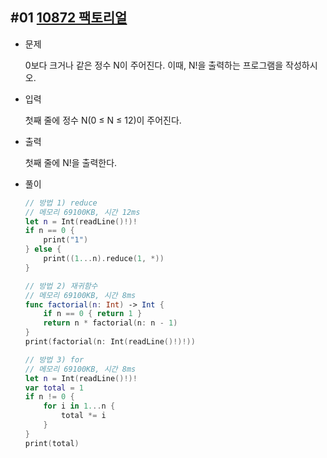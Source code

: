 ## #01 [10872 팩토리얼](https://www.acmicpc.net/problem/10872)
* 문제

    0보다 크거나 같은 정수 N이 주어진다. 이때, N!을 출력하는 프로그램을 작성하시오.
* 입력

    첫째 줄에 정수 N(0 ≤ N ≤ 12)이 주어진다.
* 출력

    첫째 줄에 N!을 출력한다.
* 풀이
    ~~~swift
    // 방법 1) reduce
    // 메모리 69100KB, 시간 12ms
    let n = Int(readLine()!)!
    if n == 0 {
        print("1")
    } else {
        print((1...n).reduce(1, *))
    }

    // 방법 2) 재귀함수
    // 메모리 69100KB, 시간 8ms
    func factorial(n: Int) -> Int {
        if n == 0 { return 1 }
        return n * factorial(n: n - 1)
    }
    print(factorial(n: Int(readLine()!)!))

    // 방법 3) for
    // 메모리 69100KB, 시간 8ms
    let n = Int(readLine()!)!
    var total = 1
    if n != 0 {
        for i in 1...n {
            total *= i
        }
    }
    print(total)
    ~~~